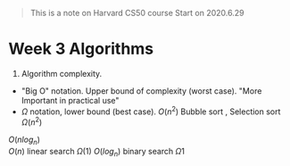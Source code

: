 
> This is a note on Harvard CS50 course
> Start on 2020.6.29

# Week 3 Algorithms
1. Algorithm complexity. 
- "Big O"  notation. Upper bound of complexity (worst case). "More Important in practical use"
- $\Omega$ notation,  lower bound (best case). 
$O(n^2)$ Bubble sort , Selection sort $\Omega(n^2)$

$O(nlog_n)$  
$O(n)$ linear search $\Omega (1)$
$O(log_n)$ binary search $\Omega 1$
<!--stackedit_data:
eyJoaXN0b3J5IjpbLTEwNDcyODIyNDIsLTY5OTEzMDE0NCwyMD
U4ODc3NzAwLDI4MDg1NTQzOF19
-->